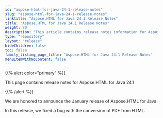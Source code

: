 ```yaml
---
id: "aspose-html-for-java-24-1-release-notes"
slug: "aspose-html-for-java-24-1-release-notes"
linktitle: "Aspose.HTML for Java 24.1 Release Notes"
title: "Aspose.HTML for Java 24.1 Release Notes"
weight: 80
description: "This article contains release notes information for Aspose.HTML for .Java 24.1."
type: "repository"
layout: "release"
hideChildren: false
toc: false
family_listing_page_title: "Aspose.HTML for Java 24.1 Release Notes"
menuItemWithNoContent: false
---
```


{{% alert color="primary" %}}

This page contains release notes for Aspose.HTML for Java 24.1

{{% /alert %}}

We are honored to announce the January release of Aspose.HTML for Java.

In this release, we fixed a bug with the conversion of PDF from HTML.
